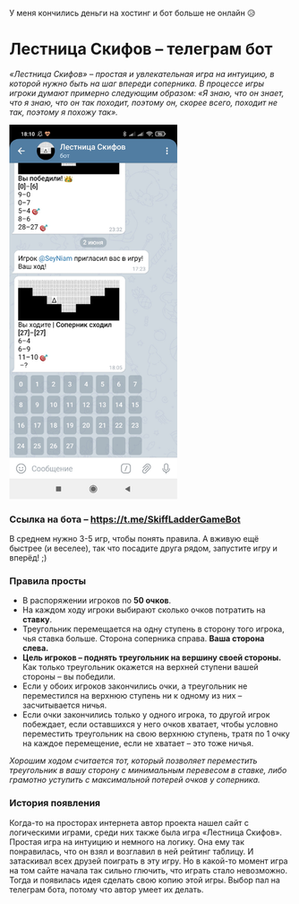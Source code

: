 У меня кончились деньги на хостинг и бот больше не онлайн 😥

# Лестница Скифов – телеграм бот
_«Лестница Скифов» – простая и увлекательная игра на интуицию, в которой нужно быть на шаг впереди соперника. В процессе игры игроки думают примерно следующим образом: «Я знаю, что он знает, что я знаю, что он так походит, поэтому он, скорее всего, походит не так, поэтому я похожу так»._

<img src="https://github.com/pe5ha/tg-bot-skiff/blob/master/Screenshot_2021-06-02-18-10-37-162_org.telegram.messenger.jpg?raw=true" width="300" alt="Так выглядит игра">

### Ссылка на бота – https://t.me/SkiffLadderGameBot

В среднем нужно 3-5 игр, чтобы понять правила. А вживую ещё быстрее (и веселее), так что посадите друга рядом, запустите игру и вперёд! ;)

### Правила просты
* В распоряжении игроков по **50 очков**.
* На каждом ходу игроки выбирают сколько очков потратить на **ставку**.
* Треугольник перемещается на одну ступень в сторону того игрока, чья ставка больше. Сторона соперника справа. **Ваша сторона слева.**
* **Цель игроков – поднять треугольник на вершину своей стороны.**
Как только треугольник окажется на верхней ступени вашей стороны – вы победили.
* Если у обоих игроков закончились очки, а треугольник не переместился на верхнюю ступень ни к одному из них – засчитывается ничья.
* Если очки закончились только у одного игрока, то другой игрок побеждает, если оставшихся у него очков хватает, чтобы условно переместить треугольник на свою верхнюю ступень, тратя по 1 очку на каждое перемещение, если не хватает – это тоже ничья.

_Хорошим ходом считается тот, который позволяет переместить треугольник в вашу сторону с минимальным перевесом в ставке, либо грамотно уступить с максимальной потерей очков у соперника._

### История появления
Когда-то на просторах интернета автор проекта нашел сайт с логическими играми, среди них также была игра «Лестница Скифов». Простая игра на интуицию и немного на логику. Она ему так понравилась, что он взял и возглавил в ней рейтинг таблицу. И затаскивал всех друзей поиграть в эту игру. Но в какой-то момент игра на том сайте начала так сильно глючить, что играть стало невозможно. Тогда и появилась идея сделать свою копию этой игры. Выбор пал на телеграм бота, потому что автор умеет их делать. 
